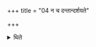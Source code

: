 +++
title = "04 न च दन्तान्दर्शयते"

+++

<details><summary>थिते</summary>

4. And he does not show his teeth.
</details>
